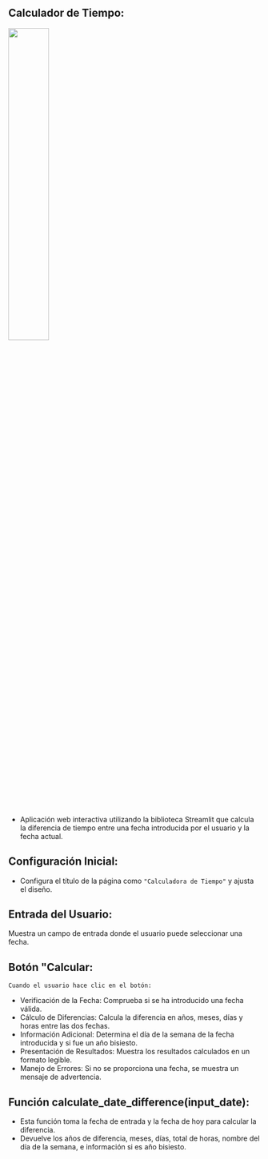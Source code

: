 
## Calculador de Tiempo:

<a href=".\readme-IMG\DataCalculator.gif"><img src=".\readme-IMG\DataCalculator.gif" style="height: 40%; width:40%;"/></a>


-  Aplicación web interactiva utilizando la biblioteca Streamlit
que calcula la diferencia de tiempo entre una fecha introducida por el usuario y la fecha actual.

## Configuración Inicial:

- Configura el título de la página como `"Calculadora de Tiempo"` y ajusta el diseño.

## Entrada del Usuario:

Muestra un campo de entrada donde el usuario puede seleccionar una fecha.

## Botón "Calcular:

`Cuando el usuario hace clic en el botón:`

- Verificación de la Fecha: Comprueba si se ha introducido una fecha válida.
- Cálculo de Diferencias: Calcula la diferencia en años, meses, días y horas entre las dos fechas.
- Información Adicional: Determina el día de la semana de la fecha introducida y si fue un año bisiesto.
- Presentación de Resultados: Muestra los resultados calculados en un formato legible.
- Manejo de Errores: Si no se proporciona una fecha, se muestra un mensaje de advertencia.

## Función calculate_date_difference(input_date):

- Esta función toma la fecha de entrada y la fecha de hoy para calcular la diferencia.
- Devuelve los años de diferencia, meses, días, total de horas,
nombre del día de la semana, e información si es año bisiesto.
